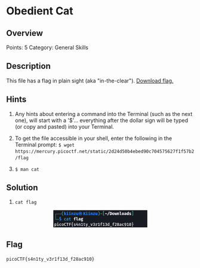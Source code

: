 # Obedient Cat
## Overview
Points: 5
Category: General Skills

## Description
This file has a flag in plain sight (aka "in-the-clear"). 
[Download flag.](./flag)

## Hints

1. Any hints about entering a command into the Terminal (such as the next one), will start with a '$'... everything after the dollar sign will be typed (or copy and pasted) into your Terminal.
2. To get the file accessible in your shell, enter the following in the Terminal prompt: `$ wget https://mercury.picoctf.net/static/2d24d50b4ebed90c704575627f1f57b2/flag`

3.  `$ man cat`

## Solution

1. `cat flag`
<p align=center>
    <img src="./obecat.png" width=50% >
</p>

## Flag

```picoCTF{s4n1ty_v3r1f13d_f28ac910}```